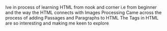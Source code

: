 Ive in process of learning HTML from nook and corner i.e from beginner and the way the HTML connects with Images Processing
Came across the process of adding Passages and Paragraphs to HTML
The Tags in HTML are so interesting and making me keen to explore
